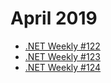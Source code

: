 # April 2019

- [.NET Weekly #122](number-122.md)
- [.NET Weekly #123](number-123.md)
- [.NET Weekly #124](number-124.md)
